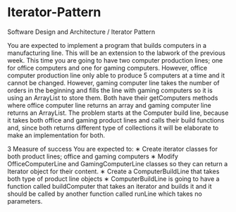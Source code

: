 # Iterator-Pattern
Software Design and Architecture / Iterator Pattern


You are expected to implement a program that builds computers in a manufacturing
line. This will be an extension to the labwork of the previous week. This time you are going to have
two computer production lines; one for office computers and one for gaming computers. However,
office computer production line only able to produce 5 computers at a time and it cannot be changed.
However, gaming computer line takes the number of orders in the beginning and fills the line with
gaming computers so it is using an ArrayList to store them. Both have their getComputers methods
where office computer line returns an array and gaming computer line returns an ArrayList. The
problem starts at the Computer build line, because it takes both office and gaming product lines and
calls their build functions and, since both returns different type of collections it will be elaborate to
make an implementation for both.


3 Measure of success
You are expected to:
∗ Create iterator classes for both product lines; office and gaming computers
∗ Modify OfficeComputerLine and GamingComputerLine classes so they can return a Iterator
object for their content.
∗ Create a ComputerBuildLine that takes both type of product line objects
∗ ComputerBuildLine is going to have a function called buildComputer that takes an iterator and
builds it and it should be called by another function called runLine which takes no parameters.

